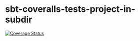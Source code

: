 # sbt-coveralls-tests-project-in-subdir

[![Coverage Status](https://coveralls.io/repos/github/gslowikowski/sbt-coveralls-tests-project-in-subdir/badge.svg?branch=master)](https://coveralls.io/github/gslowikowski/sbt-coveralls-tests-project-in-subdir?branch=master)
